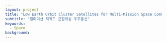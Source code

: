 ```yaml
---
layout: project
title: "Low Earth Orbit Cluster Satellites for Multi-Mission Space Communications"
subtitle: "멀티미션 저궤도 군집위성 우주통신"
keywords:
  - Space
background:
---
```


